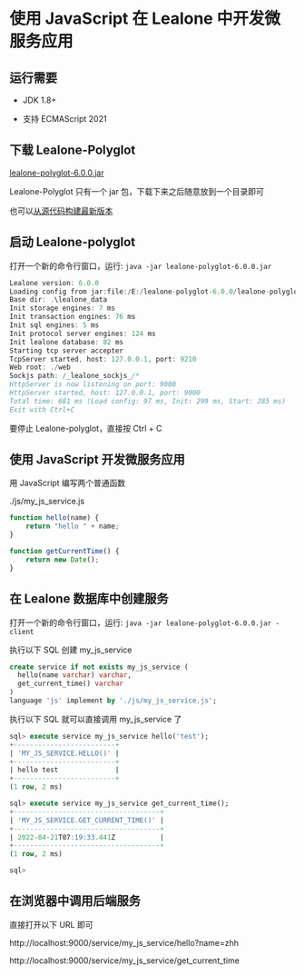 # 使用 JavaScript 在 Lealone 中开发微服务应用

## 运行需要

* JDK 1.8+

* 支持 ECMAScript 2021


## 下载 Lealone-Polyglot

[lealone-polyglot-6.0.0.jar](https://github.com/lealone/Lealone-Docs/releases/download/lealone-docs-1.0.0/lealone-polyglot-6.0.0.jar)

Lealone-Polyglot 只有一个 jar 包，下载下来之后随意放到一个目录即可

也可以[从源代码构建最新版本](https://github.com/lealone/Lealone-Plugins/tree/master/service)


## 启动 Lealone-polyglot

打开一个新的命令行窗口，运行: `java -jar lealone-polyglot-6.0.0.jar`

```java
Lealone version: 6.0.0
Loading config from jar:file:/E:/lealone-polyglot-6.0.0/lealone-polyglot-6.0.0.jar!/lealone.yaml
Base dir: .\lealone_data
Init storage engines: 7 ms
Init transaction engines: 76 ms
Init sql engines: 5 ms
Init protocol server engines: 124 ms
Init lealone database: 82 ms
Starting tcp server accepter
TcpServer started, host: 127.0.0.1, port: 9210
Web root: ./web
Sockjs path: /_lealone_sockjs_/*
HttpServer is now listening on port: 9000
HttpServer started, host: 127.0.0.1, port: 9000
Total time: 681 ms (Load config: 97 ms, Init: 299 ms, Start: 285 ms)
Exit with Ctrl+C
```

要停止 Lealone-polyglot，直接按 Ctrl + C


## 使用 JavaScript 开发微服务应用

用 JavaScript 编写两个普通函数

./js/my_js_service.js

```JavaScript
function hello(name) {
    return "hello " + name;
}

function getCurrentTime() {
    return new Date();
}
```

## 在 Lealone 数据库中创建服务

打开一个新的命令行窗口，运行: `java -jar lealone-polyglot-6.0.0.jar -client`

执行以下 SQL 创建 my_js_service

```sql
create service if not exists my_js_service (
  hello(name varchar) varchar,
  get_current_time() varchar
)
language 'js' implement by './js/my_js_service.js';
```

执行以下 SQL 就可以直接调用 my_js_service 了

```sql
sql> execute service my_js_service hello('test');
+-------------------------+
| 'MY_JS_SERVICE.HELLO()' |
+-------------------------+
| hello test              |
+-------------------------+
(1 row, 2 ms)

sql> execute service my_js_service get_current_time();
+------------------------------------+
| 'MY_JS_SERVICE.GET_CURRENT_TIME()' |
+------------------------------------+
| 2022-04-21T07:19:33.441Z           |
+------------------------------------+
(1 row, 2 ms)

sql>
```

## 在浏览器中调用后端服务

直接打开以下 URL 即可

http://localhost:9000/service/my_js_service/hello?name=zhh

http://localhost:9000/service/my_js_service/get_current_time
